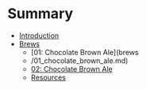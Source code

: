 # Summary

* [Introduction](README.md)
* [Brews](brews.md)
   * [01: Chocolate Brown Ale](brews
   * /01_chocolate_brown_ale.md)
   * [02: Chocolate Brown Ale](brews/02_chocolate_brown_ale_md.md)
   * [Resources](resources.md)

